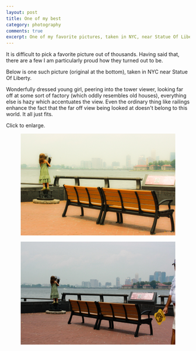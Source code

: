 ```yaml
---
layout: post
title: One of my best
category: photography
comments: true
excerpt: One of my favorite pictures, taken in NYC, near Statue Of Liberty.
---
```


It is difficult to pick a favorite picture out of thousands. Having said that, there are a few I am particularly proud how they turned out to be.

Below is one such picture (original at the bottom), taken in NYC near Statue Of Liberty.

Wonderfully dressed young girl, peering into the tower viewer, looking far off at some sort of factory (which oddly resembles old houses), everything else is hazy which accentuates the view. Even the ordinary thing like railings enhance the fact that the far off view being looked at doesn't belong to this world. It all just fits.

Click to enlarge.

<figure>
    <a  href="/images/photography/nyc-best/nyc_best_2.jpg" data-lightbox><img src="/images/photography/nyc-best/nyc_best_2.jpg"></a>
</figure>

<figure>
    <a  href="/images/photography/nyc-best/nyc_best_1.jpg" data-lightbox><img src="/images/photography/nyc-best/nyc_best_1.jpg"></a>
</figure>
